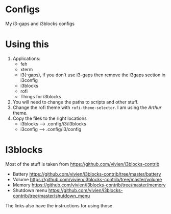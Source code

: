 # Configs
My i3-gaps and i3blocks configs

# Using this
1. Applications:
    - feh
    - xterm
    - i3(-gaps), if you don't use i3-gaps then remove the i3gaps section in i3config
    - i3blocks
    - rofi
    - Things for i3blocks
2. You will need to change the paths to scripts and other stuff.
3. Change the rofi theme with `rofi-theme-selector`. I am using the *Arthur* theme.
4. Copy the files to the right locations
    + i3blocks --> .config/i3/i3blocks
    + i3config --> .config/i3/config
# I3blocks
Most of the stuff is taken from https://github.com/vivien/i3blocks-contrib
+ Battery https://github.com/vivien/i3blocks-contrib/tree/master/battery
+ Volume https://github.com/vivien/i3blocks-contrib/tree/master/volume
+ Memory https://github.com/vivien/i3blocks-contrib/tree/master/memory
+ Shutdown menu https://github.com/vivien/i3blocks-contrib/tree/master/shutdown_menu

The links also have the instructions for using those
